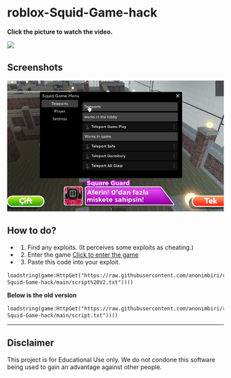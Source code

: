 # roblox-Squid-Game-hack

**Click the picture to watch the video.**

[![](https://i.ytimg.com/vi/FFY6bJBnBuE/maxresdefault.jpg)](https://www.youtube.com/watch?v=FFY6bJBnBuE)

## Screenshots

![](./screenshots/1.jpg)

## How to do?
- 1. Find any exploits. (It perceives some exploits as cheating.)
- 2. Enter the game [Click to enter the game](https://www.roblox.com/games/7549229959/Squid-Game)
- 3. Paste this code into your exploit. 

```
loadstring(game:HttpGet("https://raw.githubusercontent.com/anonimbiri/roblox-Squid-Game-hack/main/script%20V2.txt"))()
```
**Below is the old version**
 ```
loadstring(game:HttpGet("https://raw.githubusercontent.com/anonimbiri/roblox-Squid-Game-hack/main/script.txt"))()
 ```


-----------------------
## Disclaimer 
This project is for Educational Use only. We do not condone this software being used to gain an advantage against other people.
